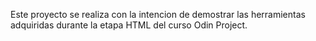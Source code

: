 Este proyecto se realiza con la intencion de demostrar las herramientas adquiridas durante la etapa HTML del curso Odin Project. 